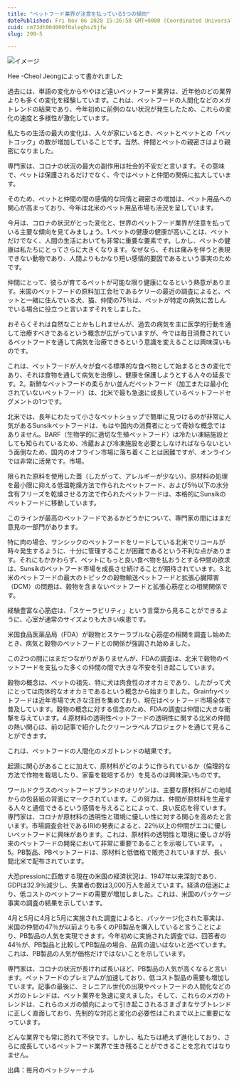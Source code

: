 ```yaml
---
title: "ペットフード業界が注意を払っている5つの傾向"
datePublished: Fri Nov 06 2020 15:26:58 GMT+0000 (Coordinated Universal Time)
cuid: cm73dt06d000f0aleghsz5jfw
slug: 299-5

---
```



![イメージ](https://cdn.hashnode.com/res/hashnode/image/upload/v1739453671789/722aab88-f645-4e60-99b8-639a5217a7cd.jpeg)

Hee -Cheol Jeongによって書かれました

過去には、単語の変化からややほど遠いペットフード業界は、近年他のどの業界よりも多くの変化を経験しています。これは、ペットフードの人間化などのメガトレンドの結果であり、今年初めに前例のない状況が発生したため、これらの変化の速度と多様性が激化しています。

私たちの生活の最大の変化は、人々が家にいるとき、ペットとペットとの「ペットコック」の数が増加していることです。当然、仲間とペットの親密さはより親密になりました。

専門家は、コロナの状況の最大の副作用は社会的不安だと言います。その意味で、ペットは保護されるだけでなく、今ではペットと仲間の関係に拡大しています。

そのため、ペットと仲間の間の感情的な同情と親密さの増加は、ペット用品への関心が高まっており、今年は北米のペット用品市場も活況を呈しています。

今月は、コロナの状況がとった変化と、世界のペットフード業界が注意を払っている主要な傾向を見てみましょう。1.ペットの健康の健康が高いことは、ペットだけでなく、人間の生活においても非常に重要な要素です。しかし、ペットの健康は私たちにとってさらに大きくなります。なぜなら、それは痛みを伴うと表現できない動物であり、人間よりもかなり短い感情的要因であるという事実のためです。

仲間にとって、彼らが育てるペットが可能な限り健康になるという熱意があります。米国のペットフードの原料加工会社であるケリーの最近の調査によると、ペットと一緒に住んでいる犬、猫、仲間の75％は、ペットが特定の病気に苦しんでいる場合に役立つと言いますそれをしました。

おそらくそれは自然なことかもしれませんが、過去の病気を主に医学的行動を通して治療すべきであるという概念が広がっていますが、今では毎日消費されているペットフードを通して病気を治療できるという意識を変えることは興味深いものです。

これは、ペットフードが人々が食べる標準的な食べ物として始まるときの変化であり、それは食物を通して病気を治療し、健康を保護しようとする人々の延長です。2。新鮮なペットフードの柔らかい並んだペットフード（加工または最小化されていないペットフード）は、北米で最も急速に成長しているペットフードセグメントの1つです。

北米では、長年にわたって小さなペットショップで簡単に見つけるのが非常に人気があるSunsikペットフードは、もはや国内の消費者にとって奇妙な概念ではありません。BARF（生物学的に適切な生殖ペットフード）は冷たい凍結施設としても知られているため、冷蔵および冷凍施設を必要としなければならないという面倒なため、国内のオフライン市場に落ち着くことは困難ですが、オンラインでは非常に活発です。市場。

限られた原料を使用した蓋（したがって、アレルギーが少ない）、原材料の処理を最小限に抑える低温乾燥方法で作られたペットフード、および5％以下の水分含有フリーズを乾燥させる方法で作られたペットフードは、本格的にSunsikのペットフードに移動しています。

このラインが最高のペットフードであるかどうかについて、専門家の間にはまだ意見の一部門があります。

特に肉の場合、サンシックのペットフードをリードしている北米でリコールが時々発生するように、十分に管理することが困難であるという不利な点があります。それにもかかわらず、ペットにもっと良い食べ物を払おうとする仲間の欲求は、Sunsikのペットフード市場を成長させ続けることが期待されています。3.北米のペットフードの最大のトピックの穀物輸送ペットフードと拡張心臓障害（DCM）の問題は、穀物を含まないペットフードと拡張心筋症との相関関係です。

経験豊富な心筋症は、「スケーラビリティ」という言葉から見ることができるように、心室が通常のサイズよりも大きい疾患です。

米国食品医薬品局（FDA）が穀物とスケーラブルな心筋症の相関を調査し始めたとき、病気と穀物のペットフードとの関係が強調され始めました。

この2つの間にはまだつながりがありませんが、FDAの調査は、北米で穀物のペットフードを支払った多くの仲間の間で大きな不安を引き起こしています。

穀物の概念は、ペットの祖先、特に犬は肉食性のオオカミであり、したがって犬にとっては肉体的なオオカミであるという概念から始まりました。Grainfryペットフードは近年市場で大きな注目を集めており、現在はペットフード市場全体で普及しています。穀物の概念に対する信念のため、FDAの調査は仲間に大きな衝撃を与えています。4.原材料の透明性ペットフードの透明性に関する北米の仲間の熱い関心は、前の記事で紹介したクリーンラベルプロジェクトを通じて見ることができます。

これは、ペットフードの人間化のメガトレンドの結果です。

起源に関心があることに加えて、原材料がどのように作られているか（倫理的な方法で作物を栽培したり、家畜を栽培するか）を見るのは興味深いものです。

ワールドクラスのペットフードブランドのオリゲンは、主要な原材料がこの地域からの包装紙の背面にマークされています。この努力は、仲間が原材料を生産する人々と通信できるという感情を与えることによって、良い反応を得ています。専門家は、コロナが原材料の透明性と環境に優しい性に対する関心を高めたと言います。市場調査会社であるIRIの発表によると、22％以上の仲間がエコに優しいペットフードに興味があります。これは、原材料の透明性と環境に優しさが将来のペットフードの開発において非常に重要であることを示唆しています。 。5。PB製品、PBペットフードは、原材料と低価格で販売されていますが、長い間北米で配布されています。

大恐pressionに匹敵する現在の米国の経済状況は、1947年以来深刻であり、GDPは32.9％減少し、失業者の数は3,000万人を超えています。経済の低迷により、低コストのペットフードの需要が増加しました。これは、米国のパッケージ事実の調査の結果を示しています。

4月と5月に4月と5月に実施された調査によると、パッケージ化された事実は、米国の仲間の47％が以前よりも多くのPB製品を購入していると言うことにより、PB製品の人気を実現できます。今年初めに実施された調査では、回答者の44％が、PB製品と比較してPB製品の場合、品質の違いはないと述べています。これは、PB製品の人気が価格だけではないことを示しています。

専門家は、コロナの状況が長ければ長いほど、PB製品の人気が高くなると言います。ペットフードのプレミアムが加速しており、低コスト製品の需要も増加しています。記事の最後に、ミレニアル世代の出現やペットフードの人間化などのメガのトレンドは、ペット業界を急速に変えました。そして、これらのメガのトレンドは、これらのメガの傾向によって引き起こされるさまざまなサブトレンドに正しく直面しており、先制的な対応と変化の必要性はこれまで以上に重要になっています。

どんな業界でも常に恐れて不快です。しかし、私たちは絶えず進化しており、さらに成長しているペットフード業界で生き残ることができることを忘れてはなりません。

出典：毎月のペットジャーナル